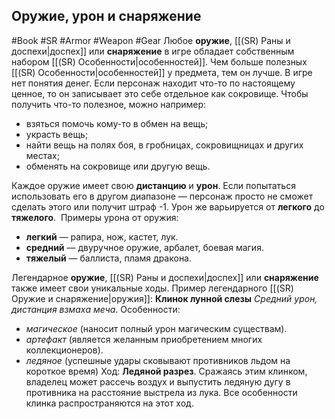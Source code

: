 ## **Оружие, урон и снаряжение**

#Book #SR  #Armor #Weapon #Gear
Любое **оружие**, [[(SR) Раны и доспехи|доспех]] или **снаряжение** в игре обладает собственным набором [[(SR) Особенности|особенностей]]. Чем больше полезных [[(SR) Особенности|особенностей]] у предмета, тем он лучше. В игре нет понятия денег. Если персонаж находит что-то по настоящему ценное, то он записывает это себе отдельное как сокровище.
Чтобы получить что-то полезное, можно например:
- взяться помочь кому-то в обмен на вещь;
- украсть вещь;
- найти вещь на полях боя, в гробницах, сокровищницах и других местах;
- обменять на сокровище или другую вещь.

Каждое оружие имеет свою **дистанцию** и **урон**. Если попытаться использовать его в другом диапазоне — персонаж просто не сможет сделать этого или получит штраф -1. Урон же варьируется от **легкого** до **тяжелого**. 
Примеры урона от оружия:
- **легкий** — рапира, нож, кастет, лук.
- **средний** — двуручное оружие, арбалет, боевая магия.
- **тяжелый** — баллиста, пламя дракона.

Легендарное **оружие**, [[(SR) Раны и доспехи|доспех]] или **снаряжение** также имеет свои уникальные ходы.
Пример легендарного [[(SR) Оружие и снаряжение|оружия]]:
**Клинок лунной слезы**
*Средний урон, дистанция взмаха меча*.
Особенности:
- *магическое* (наносит полный урон магическим существам).
- *артефакт* (является желанным приобретением многих коллекционеров).
- *ледяное* (успешные удары сковывают противников льдом на короткое время)
Ход: **Ледяной разрез**. Сражаясь этим клинком, владелец может рассечь воздух и выпустить ледяную дугу в противника на расстояние выстрела из лука. Все особенности клинка распространяются на этот ход.